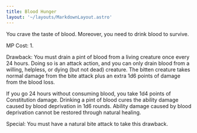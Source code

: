 ```yaml
---
title: Blood Hunger
layout: '~/layouts/MarkdownLayout.astro'
---
```

You crave the taste of blood. Moreover, you need to drink blood to survive.

MP Cost: 1.

Drawback: You must drain a pint of blood from a living creature once every 24
hours. Doing so is an attack action, and you can only drain blood from a
willing, helpless, or dying (but not dead) creature. The bitten creature takes
normal damage from the bite attack plus an extra 1d6 points of damage from the
blood loss.

If you go 24 hours without consuming blood, you take 1d4 points of
Constitution damage. Drinking a pint of blood cures the ability damage caused
by blood deprivation in 1d6 rounds. Ability damage caused by blood deprivation
cannot be restored through natural healing.

Special: You must have a natural bite attack to take this drawback.

